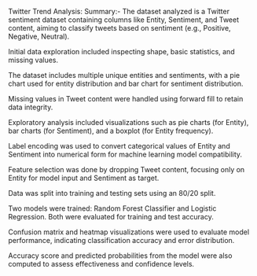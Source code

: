 Twitter Trend Analysis:
Summary:-
The dataset analyzed is a Twitter sentiment dataset containing columns like Entity, Sentiment, and Tweet content, aiming to classify tweets based on sentiment (e.g., Positive, Negative, Neutral).

Initial data exploration included inspecting shape, basic statistics, and missing values.

The dataset includes multiple unique entities and sentiments, with a pie chart used for entity distribution and bar chart for sentiment distribution.

Missing values in Tweet content were handled using forward fill to retain data integrity.

Exploratory analysis included visualizations such as pie charts (for Entity), bar charts (for Sentiment), and a boxplot (for Entity frequency).

Label encoding was used to convert categorical values of Entity and Sentiment into numerical form for machine learning model compatibility.

Feature selection was done by dropping Tweet content, focusing only on Entity for model input and Sentiment as target.

Data was split into training and testing sets using an 80/20 split.

Two models were trained: Random Forest Classifier and Logistic Regression. Both were evaluated for training and test accuracy.

Confusion matrix and heatmap visualizations were used to evaluate model performance, indicating classification accuracy and error distribution.

Accuracy score and predicted probabilities from the model were also computed to assess effectiveness and confidence levels.

